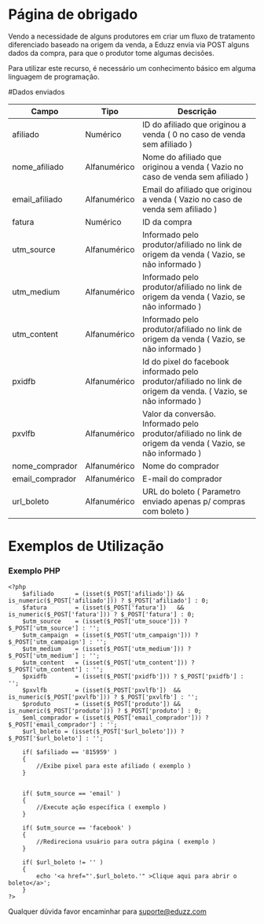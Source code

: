# Página de obrigado
Vendo a necessidade de alguns produtores em criar um fluxo de tratamento diferenciado baseado na origem da venda, a Eduzz envia via POST alguns dados da compra, para que o produtor tome algumas decisões.

Para utilizar este recurso, é necessário um conhecimento básico em alguma linguagem de programação.

#Dados enviados

Campo           | Tipo          | Descrição
-------------   | ------------- | ------------------
afiliado        | Numérico      | ID do afiliado que originou a venda ( 0 no caso de venda sem afiliado )
nome_afiliado   | Alfanumérico  | Nome do afiliado que originou a venda ( Vazio no caso de venda sem afiliado )
email_afiliado  | Alfanumérico  | Email do afiliado que originou a venda ( Vazio no caso de venda sem afiliado )
fatura          | Numérico      | ID da compra 
utm_source      | Alfanumérico  | Informado pelo produtor/afiliado no link de origem da venda ( Vazio, se não informado )
utm_medium      | Alfanumérico  | Informado pelo produtor/afiliado no link de origem da venda ( Vazio, se não informado )
utm_content     | Alfanumérico  | Informado pelo produtor/afiliado no link de origem da venda ( Vazio, se não informado )
pxidfb          | Alfanumérico  | Id do pixel do facebook informado pelo produtor/afiliado no link de origem da venda.  ( Vazio, se não informado )
pxvlfb          | Alfanumérico  | Valor da conversão. Informado pelo produtor/afiliado no link de origem da venda  ( Vazio, se não informado )
nome_comprador | Alfanumérico  | Nome do comprador
email_comprador | Alfanumérico  | E-mail do comprador
url_boleto | Alfanumérico  | URL do boleto ( Parametro enviado apenas p/ compras com boleto )


# Exemplos de Utilização

### Exemplo PHP
```
<?php
	$afiliado      = (isset($_POST['afiliado']) && is_numeric($_POST['afiliado'])) ? $_POST['afiliado'] : 0;
	$fatura        = (isset($_POST['fatura'])   && is_numeric($_POST['fatura'])) ? $_POST['fatura'] : 0;
	$utm_source    = (isset($_POST['utm_souce'])) ? $_POST['utm_source'] : '';
	$utm_campaign  = (isset($_POST['utm_campaign'])) ? $_POST['utm_campaign'] : '';
	$utm_medium    = (isset($_POST['utm_medium'])) ? $_POST['utm_medium'] : '';
	$utm_content   = (isset($_POST['utm_content'])) ? $_POST['utm_content'] : '';
	$pxidfb        = (isset($_POST['pxidfb'])) ? $_POST['pxidfb'] : '';
	$pxvlfb        = (isset($_POST['pxvlfb'])  && is_numeric($_POST['pxvlfb'])) ? $_POST['pxvlfb'] : '';
	$produto       = (isset($_POST['produto']) && is_numeric($_POST['produto'])) ? $_POST['produto'] : 0;
	$eml_comprador = (isset($_POST['email_comprador'])) ? $_POST['email_comprador'] : '';
	$url_boleto = (isset($_POST['$url_boleto'])) ? $_POST['$url_boleto'] : '';

	if( $afiliado == '815959' )
	{
		//Exibe pixel para este afiliado ( exemplo )
	}


	if( $utm_source == 'email' )
	{
		//Execute ação específica ( exemplo )
	}

	if( $utm_source == 'facebook' )
	{
		//Redireciona usuário para outra página ( exemplo )
	}
	
	if( $url_boleto != '' )
	{
		echo '<a href="'.$url_boleto.'" >Clique aqui para abrir o boleto</a>';
	}
?>
```
Qualquer dúvida favor encaminhar para [suporte@eduzz.com](mailto:suporte@eduzz.com)
